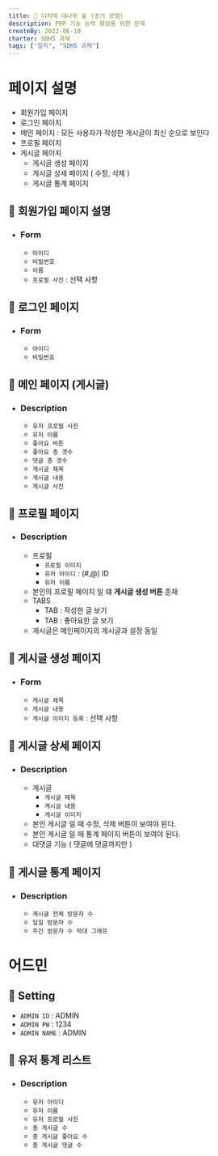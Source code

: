 ```yaml
---
title: 🎋 디지텍 대나무 숲 (초기 모델)
description: PHP 기능 능력 향상을 위한 문제
createBy: 2022-06-10
charter: SDHS 과제
tags: ["일지", "SDHS 과제"]
---
```


# 페이지 설명

-   회원가입 페이지
-   로그인 페이지
-   메인 페이지 : 모든 사용자가 작성한 게시글이 최신 순으로 보인다
-   프로필 페이지
-   게시글 페이지
    -   게시글 생성 페이지
    -   게시글 상세 페이지 ( 수정, 삭제 )
    -   게시글 통계 페이지

## 📢 회원가입 페이지 설명

-   ### Form
    -   `아이디`
    -   `비밀번호`
    -   `이름`
    -   `프로필 사진` : 선택 사항

## 📢 로그인 페이지

-   ### Form
    -   `아이디`
    -   `비밀번호`

## 📢 메인 페이지 (게시글)

-   ### Description
    -   `유저 프로필 사진`
    -   `유저 이름`
    -   `좋아요 버튼`
    -   `좋아요 총 갯수`
    -   `댓글 총 갯수`
    -   `게시글 제목`
    -   `게시글 내용`
    -   `게시글 사진`

## 📢 프로필 페이지

-   ### Description
    -   프로필
        -   `프로필 이미지`
        -   `유저 아이디` : (#,@) ID
        -   `유저 이름`
    -   본인의 프로필 페이지 일 떄 **게시글 생성 버튼** 존재
    -   TABS
        -   TAB : 작성한 글 보기
        -   TAB : 좋아요한 글 보기
    -   게시글은 메인페이지의 게시글과 설정 동일

## 📢 게시글 생성 페이지

-   ### Form
    -   `게시글 제목`
    -   `게시글 내용`
    -   `게시글 이미지 등록` : 선택 사항

## 📢 게시글 상세 페이지

-   ### Description
    -   게시글
        -   `게시글 제목`
        -   `게시글 내용`
        -   `게시글 이미지`
    -   본인 게시글 일 때 수정, 삭제 버튼이 보여야 된다.
    -   본인 게시글 일 때 통계 페이지 버튼이 보여야 된다.
    -   대댓글 기능 ( 댓글에 댓글까지만 )

## 📢 게시글 통계 페이지

-   ### Description
    -   `게시글 전체 방문자 수`
    -   `일일 방문자 수`
    -   `주간 방문자 수 막대 그래프`

# 어드민

## 📢 Setting

-   `ADMIN ID` : ADMIN
-   `ADMIN PW` : 1234
-   `ADMIN NAME` : ADMIN

## 📢 유저 통계 리스트

-   ### Description
    -   `유저 아이디`
    -   `유저 이름`
    -   `유저 프로필 사진`
    -   `총 게시글 수`
    -   `총 게시글 좋아요 수`
    -   `총 게시글 댓글 수`
